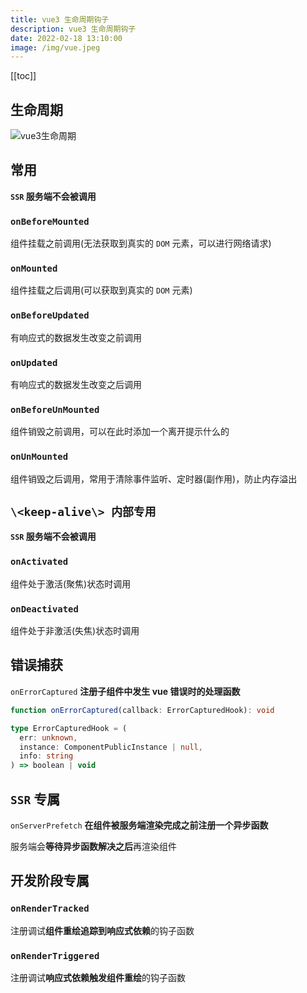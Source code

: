 ```yaml
---
title: vue3 生命周期钩子
description: vue3 生命周期钩子
date: 2022-02-18 13:10:00
image: /img/vue.jpeg
---
```


[[toc]]


## 生命周期

![vue3生命周期](/img/vue-lifecycle.png)

## 常用

**`SSR` 服务端不会被调用**

### `onBeforeMounted`

组件挂载之前调用(无法获取到真实的 `DOM` 元素，可以进行网络请求)

### `onMounted`

组件挂载之后调用(可以获取到真实的 `DOM` 元素)

### `onBeforeUpdated`

有响应式的数据发生改变之前调用

### `onUpdated`

有响应式的数据发生改变之后调用

### `onBeforeUnMounted`

组件销毁之前调用，可以在此时添加一个离开提示什么的

### `onUnMounted`

组件销毁之后调用，常用于清除事件监听、定时器(副作用)，防止内存溢出

## `\<keep-alive\> 内部专用`

**`SSR` 服务端不会被调用**

### `onActivated`

组件处于激活(聚焦)状态时调用

### `onDeactivated`

组件处于非激活(失焦)状态时调用

## 错误捕获

`onErrorCaptured` **注册子组件中发生 vue 错误时的处理函数**


```ts
function onErrorCaptured(callback: ErrorCapturedHook): void

type ErrorCapturedHook = (
  err: unknown,
  instance: ComponentPublicInstance | null,
  info: string
) => boolean | void
```

## `SSR` 专属

`onServerPrefetch` **在组件被服务端渲染完成之前注册一个异步函数**

服务端会**等待异步函数解决之后**再渲染组件

## 开发阶段专属

### `onRenderTracked`

注册调试**组件重绘追踪到响应式依赖**的钩子函数

### `onRenderTriggered`

注册调试**响应式依赖触发组件重绘**的钩子函数

